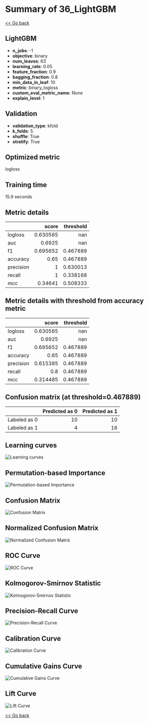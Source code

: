 # Summary of 36_LightGBM

[<< Go back](../README.md)


## LightGBM
- **n_jobs**: -1
- **objective**: binary
- **num_leaves**: 63
- **learning_rate**: 0.05
- **feature_fraction**: 0.9
- **bagging_fraction**: 0.8
- **min_data_in_leaf**: 10
- **metric**: binary_logloss
- **custom_eval_metric_name**: None
- **explain_level**: 1

## Validation
 - **validation_type**: kfold
 - **k_folds**: 5
 - **shuffle**: True
 - **stratify**: True

## Optimized metric
logloss

## Training time

15.9 seconds

## Metric details
|           |    score |   threshold |
|:----------|---------:|------------:|
| logloss   | 0.630565 |  nan        |
| auc       | 0.6925   |  nan        |
| f1        | 0.695652 |    0.467889 |
| accuracy  | 0.65     |    0.467889 |
| precision | 1        |    0.630013 |
| recall    | 1        |    0.338168 |
| mcc       | 0.34641  |    0.508333 |


## Metric details with threshold from accuracy metric
|           |    score |   threshold |
|:----------|---------:|------------:|
| logloss   | 0.630565 |  nan        |
| auc       | 0.6925   |  nan        |
| f1        | 0.695652 |    0.467889 |
| accuracy  | 0.65     |    0.467889 |
| precision | 0.615385 |    0.467889 |
| recall    | 0.8      |    0.467889 |
| mcc       | 0.314485 |    0.467889 |


## Confusion matrix (at threshold=0.467889)
|              |   Predicted as 0 |   Predicted as 1 |
|:-------------|-----------------:|-----------------:|
| Labeled as 0 |               10 |               10 |
| Labeled as 1 |                4 |               16 |

## Learning curves
![Learning curves](learning_curves.png)

## Permutation-based Importance
![Permutation-based Importance](permutation_importance.png)
## Confusion Matrix

![Confusion Matrix](confusion_matrix.png)


## Normalized Confusion Matrix

![Normalized Confusion Matrix](confusion_matrix_normalized.png)


## ROC Curve

![ROC Curve](roc_curve.png)


## Kolmogorov-Smirnov Statistic

![Kolmogorov-Smirnov Statistic](ks_statistic.png)


## Precision-Recall Curve

![Precision-Recall Curve](precision_recall_curve.png)


## Calibration Curve

![Calibration Curve](calibration_curve_curve.png)


## Cumulative Gains Curve

![Cumulative Gains Curve](cumulative_gains_curve.png)


## Lift Curve

![Lift Curve](lift_curve.png)



[<< Go back](../README.md)
